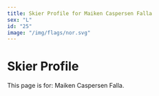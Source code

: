 ```yaml
---
title: Skier Profile for Maiken Caspersen Falla
sex: "L"
id: "25"
image: "/img/flags/nor.svg" 
---
```


# Skier Profile

This page is for: Maiken Caspersen Falla.
    
